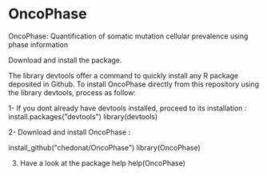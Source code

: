 # OncoPhase
OncoPhase: Quantification of somatic mutation cellular prevalence using phase information


Download and install the package.

The library devtools offer a command to
quickly install any R package deposited in Github.
To install OncoPhase directly from this repository using the library devtools, process as follow:


1- If you dont already have devtools installed, proceed to its installation : 
install.packages("devtools")
library(devtools)


2- Download and install OncoPhase :

install_github("chedonat/OncoPhase")
library(OncoPhase)

3. Have a look at the package help
help(OncoPhase)




